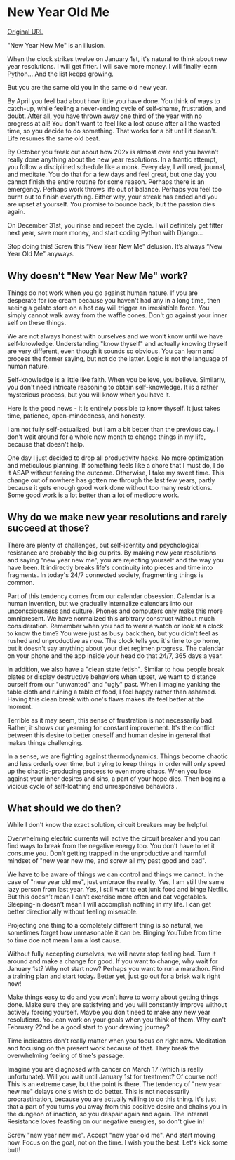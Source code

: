 # New Year Old Me

[Original URL](https://world.hey.com/michaelhe/new-year-old-me-9dd1478f)

"New Year New Me" is an illusion. 

When the clock strikes twelve on January 1st, it's natural to think about new year resolutions. I will get fitter. I will save more money. I will finally learn Python... And the list keeps growing. 

But you are the same old you in the same old new year. 

By April you feel bad about how little you have done. You think of ways to catch-up, while feeling a never-ending cycle of self-shame, frustration, and doubt. After all, you have thrown away one third of the year with no progress at all! You don't want to feel like a lost cause after all the wasted time, so you decide to do something. That works for a bit until it doesn't. Life resumes the same old beat. 

By October you freak out about how 202x is almost over and you haven’t really done anything about the new year resolutions. In a frantic attempt, you follow a disciplined schedule like a monk. Every day, I will read, journal, and meditate. You do that for a few days and feel great, but one day you cannot finish the entire routine for some reason. Perhaps there is an emergency. Perhaps work throws life out of balance. Perhaps you feel too burnt out to finish everything. Either way, your streak has ended and you are upset at yourself. You promise to bounce back, but the passion dies again. 

On December 31st, you rinse and repeat the cycle. I will definitely get fitter next year, save more money, and start coding Python with Django…

Stop doing this! Screw this “New Year New Me” delusion. It’s always “New Year Old Me” anyways. 

## Why doesn't "New Year New Me" work? 

Things do not work when you go against human nature. If you are desperate for ice cream because you haven't had any in a long time, then seeing a gelato store on a hot day will trigger an irresistible force. You simply cannot walk away from the waffle cones. Don't go against your inner self on these things.

We are not always honest with ourselves and we won’t know until we have self-knowledge. Understanding "know thyself" and actually knowing thyself are very different, even though it sounds so obvious. You can learn and process the former saying, but not do the latter. Logic is not the language of human nature. 

Self-knowledge is a little like faith. When you believe, you believe. Similarly, you don't need intricate reasoning to obtain self-knowledge. It is a rather mysterious process, but you will know when you have it. 

Here is the good news - it is entirely possible to know thyself. It just takes time, patience, open-mindedness, and honesty. 

I am not fully self-actualized, but I am a bit better than the previous day. I don't wait around for a whole new month to change things in my life, because that doesn't help. 

One day I just decided to drop all productivity hacks. No more optimization and meticulous planning. If something feels like a chore that I must do, I do it ASAP without fearing the outcome. Otherwise, I take my sweet time. This change out of nowhere has gotten me through the last few years, partly because it gets enough good work done without too many restrictions. Some good work is a lot better than a lot of mediocre work. 
 
## Why do we make new year resolutions and rarely succeed at those? 

There are plenty of challenges, but self-identity and psychological resistance are probably the big culprits. By making new year resolutions and saying "new year new me", you are rejecting yourself and the way you have been. It indirectly breaks life's continuity into pieces and time into fragments. In today's 24/7 connected society, fragmenting things is common. 

Part of this tendency comes from our calendar obsession. Calendar is a human invention, but we gradually internalize calendars into our unconsciousness and culture. Phones and computers only make this more omnipresent. We have normalized this arbitrary construct without much consideration. Remember when you had to wear a watch or look at a clock to know the time? You were just as busy back then, but you didn't feel as rushed and unproductive as now. The clock tells you it's time to go home, but it doesn't say anything about your diet regimen progress. The calendar on your phone and the app inside your head do that 24/7, 365 days a year.
 
In addition, we also have a "clean state fetish". Similar to how people break plates or display destructive behaviors when upset, we want to distance ourself from our "unwanted" and "ugly" past. When I imagine yanking the table cloth and ruining a table of food, I feel happy rather than ashamed. Having this clean break with one's flaws makes life feel better at the moment.

Terrible as it may seem, this sense of frustration is not necessarily bad. Rather, it shows our yearning for constant improvement. It's the conflict between this desire to better oneself and human desire in general that makes things challenging. 

In a sense, we are fighting against thermodynamics. Things become chaotic and less orderly over time, but trying to keep things in order will only speed up the chaotic-producing process to even more chaos. When you lose against your inner desires and sins, a part of your hope dies. Then begins a vicious cycle of self-loathing and unresponsive behaviors . 

## What should we do then?

While I don't know the exact solution, circuit breakers may be helpful. 

Overwhelming electric currents will active the circuit breaker and you can find ways to break from the negative energy too. You don't have to let it consume you. Don’t getting trapped in the unproductive and harmful mindset of "new year new me, and screw all my past good and bad". 

We have to be aware of things we can control and things we cannot. In the case of "new year old me", just embrace the reality. Yes, I am still the same lazy person from last year. Yes, I still want to eat junk food and binge Netflix. But this doesn’t mean I can’t exercise more often and eat vegetables. Sleeping-in doesn't mean I will accomplish nothing in my life. I can get better directionally without feeling miserable.

Projecting one thing to a completely different thing is so natural, we sometimes forget how unreasonable it can be. Binging YouTube from time to time doe not mean I am a lost cause. 

Without fully accepting ourselves, we will never stop feeling bad. Turn it around and make a change for good. If you want to change, why wait for January 1st? Why not start now? Perhaps you want to run a marathon. Find a training plan and start today. Better yet, just go out for a brisk walk right now! 

Make things easy to do and you won't have to worry about getting things done. Make sure they are satisfying and you will constantly improve without actively forcing yourself. Maybe you don't need to make any new year resolutions. You can work on your goals when you think of them. Why can't February 22nd be a good start to your drawing journey?

Time indicators don't really matter when you focus on right now. Meditation and focusing on the present work because of that. They break the overwhelming feeling of time's passage. 

Imagine you are diagnosed with cancer on March 17 (which is really unfortunate). Will you wait until January 1st for treatment? Of course not! This is an extreme case, but the point is there. The tendency of "new year new me" delays one's wish to do better. This is not necessarily procrastination, because you are actually willing to do this thing. It's just that a part of you turns you away from this positive desire and chains you in the dungeon of inaction, so you despair again and again. The internal Resistance loves feasting on our negative energies, so don't give in!

Screw "new year new me". Accept "new year old me". And start moving now. Focus on the goal, not on the time. I wish you the best. Let's kick some butt!